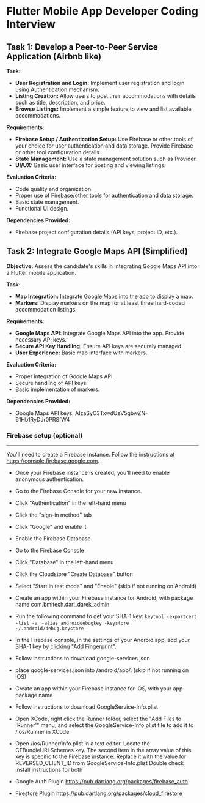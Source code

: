 # Flutter Mobile App Developer Coding Interview

## Task 1: Develop a Peer-to-Peer Service Application (Airbnb like)

**Task:**
- **User Registration and Login:** Implement user registration and login using Authentication mechanism.
- **Listing Creation:** Allow users to post their accommodations with details such as title, description, and price.
- **Browse Listings:** Implement a simple feature to view and list available accommodations.

**Requirements:**
- **Firebase Setup / Authentication Setup:** Use Firebase or other tools of your choice for user authentication and data storage. Provide Firebase or other tool configuration details.
- **State Management:** Use a state management solution such as Provider.
- **UI/UX:** Basic user interface for posting and viewing listings.

**Evaluation Criteria:**
- Code quality and organization.
- Proper use of Firebase/other tools for authentication and data storage.
- Basic state management.
- Functional UI design.

**Dependencies Provided:**
- Firebase project configuration details (API keys, project ID, etc.).

## Task 2: Integrate Google Maps API (Simplified)
**Objective:** Assess the candidate's skills in integrating Google Maps API into a Flutter mobile application.

**Task:**
- **Map Integration:** Integrate Google Maps into the app to display a map.
- **Markers:** Display markers on the map for at least three hard-coded accommodation listings.

**Requirements:**
- **Google Maps API:** Integrate Google Maps API into the app. Provide necessary API keys.
- **Secure API Key Handling:** Ensure API keys are securely managed.
- **User Experience:** Basic map interface with markers.

**Evaluation Criteria:**
- Proper integration of Google Maps API.
- Secure handling of API keys.
- Basic implementation of markers.

**Dependencies Provided:**
- Google Maps API keys: AIzaSyC3TxwdUzV5gbwZN-61Hb1RyDJr0PRSfW4


### Firebase setup (optional) 
-------------
You'll need to create a Firebase instance. Follow the instructions at https://console.firebase.google.com.
- Once your Firebase instance is created, you'll need to enable anonymous authentication.
- Go to the Firebase Console for your new instance.
- Click "Authentication" in the left-hand menu
- Click the "sign-in method" tab
- Click "Google" and enable it
- Enable the Firebase Database
- Go to the Firebase Console
- Click "Database" in the left-hand menu
- Click the Cloudstore "Create Database" button
- Select "Start in test mode" and "Enable"
(skip if not running on Android)
- Create an app within your Firebase instance for Android, with package name com.bmitech.dari_darek_admin
- Run the following command to get your SHA-1 key:
`keytool -exportcert -list -v `
`-alias androiddebugkey -keystore ~/.android/debug.keystore`
- In the Firebase console, in the settings of your Android app, add your SHA-1 key by clicking "Add Fingerprint".
- Follow instructions to download google-services.json
- place google-services.json into /android/app/.
(skip if not running on iOS)
- Create an app within your Firebase instance for iOS, with your app package name
- Follow instructions to download GoogleService-Info.plist
- Open XCode, right click the Runner folder, select the "Add Files to 'Runner'" menu, and select the GoogleService-Info.plist file to add it to /ios/Runner in XCode
- Open /ios/Runner/Info.plist in a text editor. Locate the CFBundleURLSchemes key. The second item in the array value of this key is specific to the Firebase instance. Replace it with the value for REVERSED_CLIENT_ID from GoogleService-Info.plist
Double check install instructions for both

- Google Auth Plugin
https://pub.dartlang.org/packages/firebase_auth
- Firestore Plugin
https://pub.dartlang.org/packages/cloud_firestore


